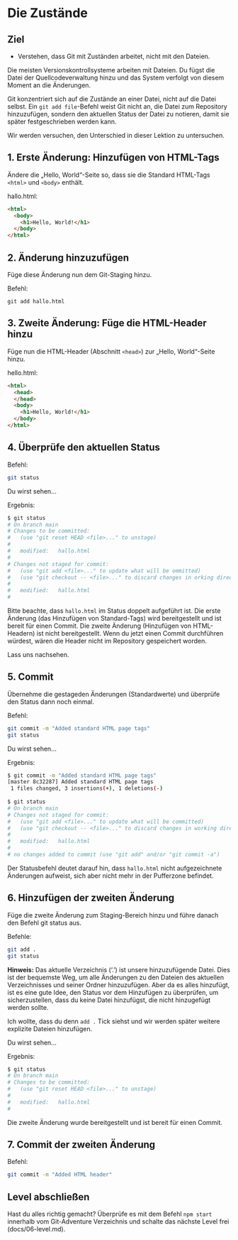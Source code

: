 # Die Zustände

## Ziel
- Verstehen, dass Git mit Zuständen arbeitet, nicht mit den Dateien.

Die meisten Versionskontrollsysteme arbeiten mit Dateien. Du fügst die Datei der Quellcodeverwaltung hinzu und das System verfolgt von diesem Moment an die Änderungen.

Git konzentriert sich auf die Zustände an einer Datei, nicht auf die Datei selbst. Ein `git add file`-Befehl weist Git nicht an, die Datei zum Repository hinzuzufügen, sondern den aktuellen Status der Datei zu notieren, damit sie später festgeschrieben werden kann.

Wir werden versuchen, den Unterschied in dieser Lektion zu untersuchen.

## 1. Erste Änderung: Hinzufügen von HTML-Tags
Ändere die „Hello, World“-Seite so, dass sie die Standard HTML-Tags `<html>` und `<body>` enthält.

hallo.html:  
```html
<html>
  <body>
    <h1>Hello, World!</h1>
  </body>
</html>
```

## 2. Änderung hinzuzufügen
Füge diese Änderung nun dem Git-Staging hinzu.

Befehl:  
```console
git add hallo.html
```

## 3. Zweite Änderung: Füge die HTML-Header hinzu
Füge nun die HTML-Header (Abschnitt `<head>`) zur „Hello, World“-Seite hinzu.

hello.html:  
```html
<html>
  <head>
  </head>
  <body>
    <h1>Hello, World!</h1>
  </body>
</html>
```

## 4. Überprüfe den aktuellen Status

Befehl:  
```bash
git status
```  

Du wirst sehen...

Ergebnis:  
```bash
$ git status  
# On branch main  
# Changes to be committed:  
#   (use "git reset HEAD <file>..." to unstage)
#
#   modified:   hallo.html
#
# Changes not staged for commit:
#   (use "git add <file>..." to update what will be ommitted)
#   (use "git checkout -- <file>..." to discard changes in orking directory)
#
#   modified:   hallo.html
#
```

Bitte beachte, dass `hallo.html` im Status doppelt aufgeführt ist. Die erste Änderung (das Hinzufügen von Standard-Tags) wird bereitgestellt und ist bereit für einen Commit. Die zweite Änderung (Hinzufügen von HTML-Headern) ist nicht bereitgestellt. Wenn du jetzt einen Commit durchführen würdest, wären die Header nicht im Repository gespeichert worden.

Lass uns nachsehen.

## 5. Commit
Übernehme die gestageden Änderungen (Standardwerte) und überprüfe den Status dann noch einmal.

Befehl:  
```bash
git commit -m "Added standard HTML page tags"  
git status  
```

Du wirst sehen...

Ergebnis:  
```bash
$ git commit -m "Added standard HTML page tags"
[master 8c32287] Added standard HTML page tags  
 1 files changed, 3 insertions(+), 1 deletions(-)
  
$ git status
# On branch main
# Changes not staged for commit:
#   (use "git add <file>..." to update what will be committed)
#   (use "git checkout -- <file>..." to discard changes in working directory)
#
#   modified:   hallo.html
#
# no changes added to commit (use "git add" and/or "git commit -a") 
```

Der Statusbefehl deutet darauf hin, dass `hallo.html` nicht aufgezeichnete Änderungen aufweist, sich aber nicht mehr in der Pufferzone befindet.

## 6. Hinzufügen der zweiten Änderung

Füge die zweite Änderung zum Staging-Bereich hinzu und führe danach den Befehl git status aus.

Befehle:  
```bash
git add .
git status
```

**Hinweis:** Das aktuelle Verzeichnis (‘.’) ist unsere hinzuzufügende Datei. Dies ist der bequemste Weg, um alle Änderungen zu den Dateien des aktuellen Verzeichnisses und seiner Ordner hinzuzufügen. Aber da es alles hinzufügt, ist es eine gute Idee, den Status vor dem Hinzufügen zu überprüfen, um sicherzustellen, dass du keine Datei hinzufügst, die nicht hinzugefügt werden sollte.

Ich wollte, dass du denn `add .` Tick siehst und wir werden später weitere explizite Dateien hinzufügen.

Du wirst sehen...

Ergebnis:  
```bash
$ git status
# On branch main
# Changes to be committed:
#   (use "git reset HEAD <file>..." to unstage)
#
#   modified:   hallo.html
#
```

Die zweite Änderung wurde bereitgestellt und ist bereit für einen Commit.

## 7. Commit der zweiten Änderung

Befehl:  
```bash
git commit -m "Added HTML header"
```

## Level abschließen
Hast du alles richtig gemacht? Überprüfe es mit dem Befehl `npm start` innerhalb vom Git-Adventure Verzeichnis und schalte das nächste Level frei (docs/06-level.md).
